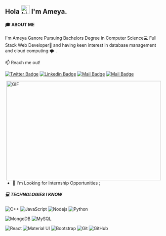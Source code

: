 ## Hola <img src="https://user-images.githubusercontent.com/1303154/88677602-1635ba80-d120-11ea-84d8-d263ba5fc3c0.gif" width="28px" alt="hi"> I'm Ameya.
#### 🎓 ABOUT ME
I'm Ameya Ganore Pursuing Bachelors Degree in Computer Science💻  Full Stack Web Developer🚀 and having keen interest in database management and cloud computing 🌩️ .

:mailbox: Reach me out!

[![Twitter Badge](https://img.shields.io/badge/-@ameya-1ca0f1?style=flat&labelColor=1ca0f1&logo=twitter&logoColor=white&link=https://twitter.com/ameya_ganore)](https://twitter.com/abhiavati) [![Linkedin Badge](https://img.shields.io/badge/-AmeyaGanore-0e76a8?style=flat&labelColor=0e76a8&logo=linkedin&logoColor=white)](https://www.linkedin.com/in/ameya-ganore-166a1a196/) [![Mail Badge](https://img.shields.io/badge/-@ameyagnore-e84393?style=flat&labelColor=e84393&logo=instagram&logoColor=white)](https://www.instagram.com/ameyganore/?hl=en) [![Mail Badge](https://img.shields.io/badge/-Ameya-c0392b?style=flat&labelColor=c0392b&logo=gmail&logoColor=white)](mailto:ameyaganore@gmail.com)

<img align="right" alt="GIF" src="https://cdn.dribbble.com/users/45010/screenshots/14281687/media/79f87d23670e2144bd2d5e2742185c8e.png?compress=1&resize=1600x1200" width="500" height="320" />



<!-- TODO: Add last video link -->
- 💬 I'm Looking for Internship Opportunities ;
##### 💻 TECHNOLOGIES I KNOW

<!-- TODO: Make technologies links takes you to repositories -->
![C++](https://img.shields.io/badge/-C++-00599C?style=flat-square&logo=c)
![JavaScript](https://img.shields.io/badge/-JavaScript-black?style=flat-square&logo=javascript)
![Nodejs](https://img.shields.io/badge/-Nodejs-black?style=flat-square&logo=Node.js)
![Python](https://img.shields.io/badge/-Python-black?style=flat-square&logo=Python)


![MongoDB](https://img.shields.io/badge/-MongoDB-black?style=flat-square&logo=mongodb)
![MySQL](https://img.shields.io/badge/-MySQL-black?style=flat-square&logo=mysql)

![React](https://img.shields.io/badge/-React-black?style=flat-square&logo=react)
![Material UI](https://img.shields.io/badge/-Material%20UI-black?style=flat-square&logo=material-ui)
![Bootstrap](https://img.shields.io/badge/-Bootstrap-563D7C?style=flat-square&logo=bootstrap)
![Git](https://img.shields.io/badge/-Git-black?style=flat-square&logo=git)
![GitHub](https://img.shields.io/badge/-GitHub-181717?style=flat-square&logo=github)
